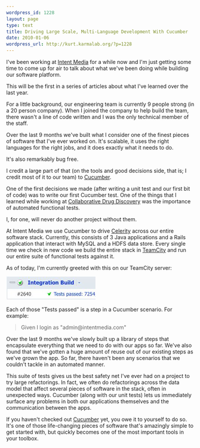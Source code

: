 ```yaml
--- 
wordpress_id: 1228
layout: page
type: text
title: Driving Large Scale, Multi-Language Development With Cucumber
date: 2010-01-06
wordpress_url: http://kurt.karmalab.org/?p=1228
---
```

I've been working at <a href="http://www.intentmedia.com">Intent Media</a> for a while now and I'm just getting some time to come up for air to talk about what we've been doing while building our software platform.

This will be the first in a series of articles about what I've learned over the last year.

For a little background, our engineering team is currently 9 people strong (in a 20 person company). When I joined the company to help build the team, there wasn't a line of code written and I was the only technical member of the staff.

Over the last 9 months we've built what I consider one of the finest pieces of software that I've ever worked on. It's scalable, it uses the right languages for the right jobs, and it does exactly what it needs to do.

It's also remarkably bug free.

I credit a large part of that (on the tools and good decisions side, that is; I credit most of it to our team) to <a href="http://cukes.info/">Cucumber</a>.

One of the first decisions we made (after writing a unit test and our first bit of code) was to write our first Cucumber test. One of the things that I learned while working at <a href="http://www.collaborativedrug.com/">Collaborative Drug Discovery</a> was the importance of automated functional tests.

I, for one, will never do another project without them.

At Intent Media we use Cucumber to drive <a href="http://celerity.rubyforge.org/">Celerity</a> across our entire software stack. Currently, this consists of 3 Java applications and a Rails application that interact with MySQL and a HDFS data store. Every single time we check in new code we build the entire stack in <a href="http://www.jetbrains.com/teamcity/">TeamCity</a> and run our entire suite of functional tests against it.

As of today, I'm currently greeted with this on our TeamCity server:

<img class="aligncenter size-full wp-image-1230" title="FirefoxScreenSnapz025" src="/images/teamcity_green.jpg" alt="Integration Build" width="239" height="63" />

Each of those "Tests passed" is a step in a Cucumber scenario. For example:
<blockquote>Given I login as "admin@intentmedia.com"</blockquote>
Over the last 9 months we've slowly built up a library of steps that encapsulate everything that we need to do with our apps so far. We've also found that we've gotten a huge amount of reuse out of our existing steps as we've grown the app. So far, there haven't been any scenarios that we couldn't tackle in an automated manner.

This suite of tests gives us the best safety net I've ever had on a project to try large refactorings. In fact, we often do refactorings across the data model that affect several pieces of software in the stack, often in unexpected ways. Cucumber (along with our unit tests) lets us immediately surface any problems in both our applications themselves and the communication between the apps.

If you haven't checked out <a href="http://cukes.info/">Cucumber</a> yet, you owe it to yourself to do so. It's one of those life-changing pieces of software that's amazingly simple to get started with, but quickly becomes one of the most important tools in your toolbox.
